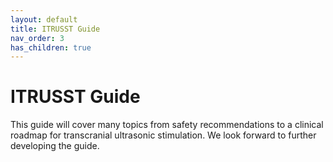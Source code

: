 ```yaml
---
layout: default
title: ITRUSST Guide
nav_order: 3
has_children: true
---
```

# ITRUSST Guide
This guide will cover many topics from safety recommendations to a clinical roadmap for transcranial ultrasonic stimulation. We look forward to further developing the guide.
